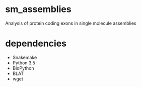 # sm_assemblies
Analysis of protein coding exons in single molecule assemblies

# dependencies
* Snakemake
* Python 3.5
* BioPython
* BLAT
* wget
